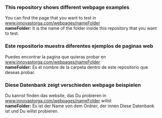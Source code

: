 ### This repository shows different webpage examples ###
You can find the page that you want to test in www.innovastorga.com/webpages/nameFolder </br>
<b>nameFolder:</b> It is the name of the folder inside this repository that you want to test.

### Este repositorio muestra diferentes ejemplos de paginas web ###
Puedes encontrar la pagina que quieras probar en www.innovastorga.com/webpages/nameFolder </br>
<b>nameFolder:</b> Es el nombre de la carpeta dentro de este repositorio que deseas probar. 

### Diese Datenbank zeigt verschieden webpage beispielen ###
Du kannst finden das website, das Du probieren in www.innovastorga.com/webpages/nameFolder willst</br>
<b>nameFolder:</b> Es ist der Name von dem Ordner, der innen Diese Datenbank ist und Du willst probieren. 
